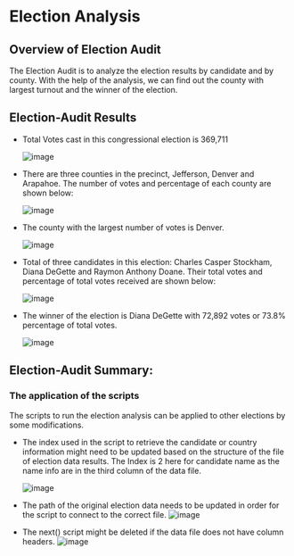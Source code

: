 # Election Analysis

## Overview of Election Audit
 The Election Audit is to analyze the election results by candidate and by county. With the help of the analysis, we can find out the county with largest turnout and the winner of the election.


## Election-Audit Results
- Total Votes cast in this congressional election is 369,711

  ![image](https://user-images.githubusercontent.com/92648619/142820513-95bedd40-2645-4cb2-8544-0ec2b0661dab.png)

- There are three counties in the precinct, Jefferson, Denver and Arapahoe. The number of votes and percentage of each county are shown below:

  ![image](https://user-images.githubusercontent.com/92648619/142820619-1dbe9967-93ac-4847-8890-9f64ef3cbe36.png)
  
- The county with the largest number of votes is Denver. 
  
  ![image](https://user-images.githubusercontent.com/92648619/142820908-ef29998c-c5c0-4e31-b6e7-c836f88db3e9.png)

- Total of three candidates in this election: Charles Casper Stockham, Diana DeGette and Raymon Anthony Doane. Their total votes and percentage of total votes received are shown below:

  ![image](https://user-images.githubusercontent.com/92648619/142820984-16002528-e5b6-4f51-bb57-5bab6d5d1c46.png)

- The winner of the election is Diana DeGette with 72,892 votes or 73.8% percentage of total votes.

  ![image](https://user-images.githubusercontent.com/92648619/142821201-11d26bc1-71af-46b6-8d3f-8203bb00bff0.png)

## Election-Audit Summary: 
### The application of the scripts
The scripts to run the election analysis can be applied to other elections by some modifications.
- The index used in the script to retrieve the candidate or country information might need to be updated based on the structure of the file of election data results. The Index is 2 here for candidate name as the name info are in the third column of the data file. 

  ![image](https://user-images.githubusercontent.com/92648619/142822000-b57ffb52-5175-4bfc-8a06-4169e00a4e03.png)

- The path of the original election data needs to be updated in order for the script to connect to the correct file.
  ![image](https://user-images.githubusercontent.com/92648619/142822591-6df1288b-c38d-4bd0-8639-f8e1594e0f22.png)

- The next() script might be deleted if the data file does not have column headers.
  ![image](https://user-images.githubusercontent.com/92648619/142822533-10624cb8-addf-4413-9774-e39a0ab81aa2.png)


